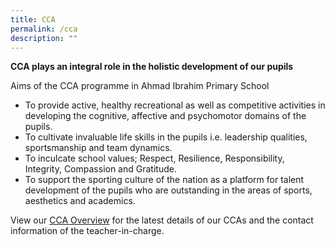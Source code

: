 ```yaml
---
title: CCA
permalink: /cca
description: ""
---
```

**CCA plays an integral role in the holistic development of our pupils**

Aims of the CCA programme in Ahmad Ibrahim Primary School

*   To provide active, healthy recreational as well as competitive activities in developing the cognitive, affective and psychomotor domains of the pupils.
*   To cultivate invaluable life skills in the pupils i.e. leadership qualities, sportsmanship and team dynamics.
*   To inculcate school values; Respect, Resilience, Responsibility, Integrity, Compassion and Gratitude.
*   To support the sporting culture of the nation as a platform for talent development of the pupils who are outstanding in the areas of sports, aesthetics and academics.

  

View our [CCA Overview](https://docs.google.com/spreadsheets/d/1-sZjT7YEXxD0CFLXNMqnEMADH0H_4_q-w22CYkouCiE/) for the latest details of our CCAs and the contact information of the teacher-in-charge.